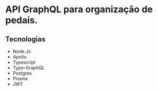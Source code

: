 # API GraphQL para organização de pedais.

## Tecnologias

- Node.Js
- Apollo
- Typescript
- Type-GraphQL
- Postgres
- Prisma
- JWT



